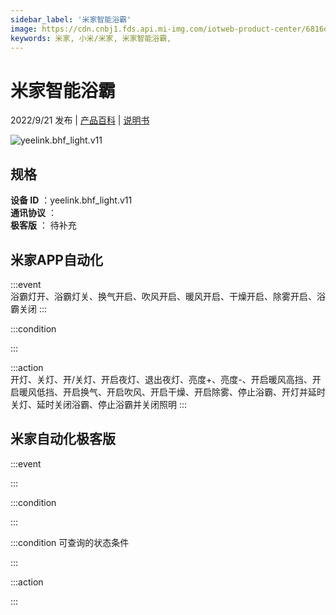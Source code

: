 ```yaml
---
sidebar_label: '米家智能浴霸'
image: https://cdn.cnbj1.fds.api.mi-img.com/iotweb-product-center/6816d2bec041006e6af6b9b6157e5d9c_1654653096390.png?GalaxyAccessKeyId=AKVGLQWBOVIRQ3XLEW&Expires=9223372036854775807&Signature=DoRFgTjWdblYlDa6YoU+REu5wm0=
keywords: 米家, 小米/米家, 米家智能浴霸, 
---
```

# 米家智能浴霸

2022/9/21 发布 | [产品百科](https://home.mi.com/webapp/content/baike/product/index.html?model=yeelink.bhf_light.v11/) | [说明书](https://home.mi.com/views/introduction.html?model=yeelink.bhf_light.v11&region=cn)

![yeelink.bhf_light.v11](https://cdn.cnbj1.fds.api.mi-img.com/iotweb-product-center/6816d2bec041006e6af6b9b6157e5d9c_1654653096390.png?GalaxyAccessKeyId=AKVGLQWBOVIRQ3XLEW&Expires=9223372036854775807&Signature=DoRFgTjWdblYlDa6YoU+REu5wm0=)

## 规格  
> 
**设备 ID** ：yeelink.bhf_light.v11  
**通讯协议** ：  
**极客版**  ： 待补充 


## 米家APP自动化  

:::event  
浴霸灯开、浴霸灯关、换气开启、吹风开启、暖风开启、干燥开启、除雾开启、浴霸关闭
:::

:::condition  

:::

:::action   
开灯、关灯、开/关灯、开启夜灯、退出夜灯、亮度+、亮度-、开启暖风高挡、开启暖风低挡、开启换气、开启吹风、开启干燥、开启除雾、停止浴霸、开灯并延时关灯、延时关闭浴霸、停止浴霸并关闭照明
:::

## 米家自动化极客版  

:::event  

:::

:::condition  

:::

:::condition 可查询的状态条件  

:::

:::action  

:::

        
